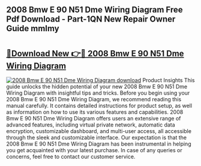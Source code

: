 ## 2008 Bmw E 90 N51 Dme Wiring Diagram Free Pdf Download - Part-1QN New Repair Owner Guide mmImy

# <h2><a href="http://dfqzod0.blite.top/?on=2008+Bmw+E+90+N51+Dme+Wiring+Diagram">🔗Download New 👉🔴 2008 Bmw E 90 N51 Dme Wiring Diagram</a></h2>

[![2008 Bmw E 90 N51 Dme Wiring Diagram download](https://i.imgur.com/lujVjoI.png)](http://dfqzod0.blite.top/?on=2008+Bmw+E+90+N51+Dme+Wiring+Diagram)
Product Insights This guide unlocks the hidden potential of your new 2008 Bmw E 90 N51 Dme Wiring Diagram with insightful tips and tricks. Before you begin using your 2008 Bmw E 90 N51 Dme Wiring Diagram, we recommend reading this manual carefully. It contains detailed instructions for product setup, as well as information on how to use its various features and capabilities. 2008 Bmw E 90 N51 Dme Wiring Diagram offers users an extensive range of advanced features, including virtual private network, automatic data encryption, customizable dashboard, and multi-user access, all accessible through the sleek and customizable interface. Our expectation is that the 2008 Bmw E 90 N51 Dme Wiring Diagram has been instrumental in helping you get acquainted with your latest purchase. In case of any queries or concerns, feel free to contact our customer service.

